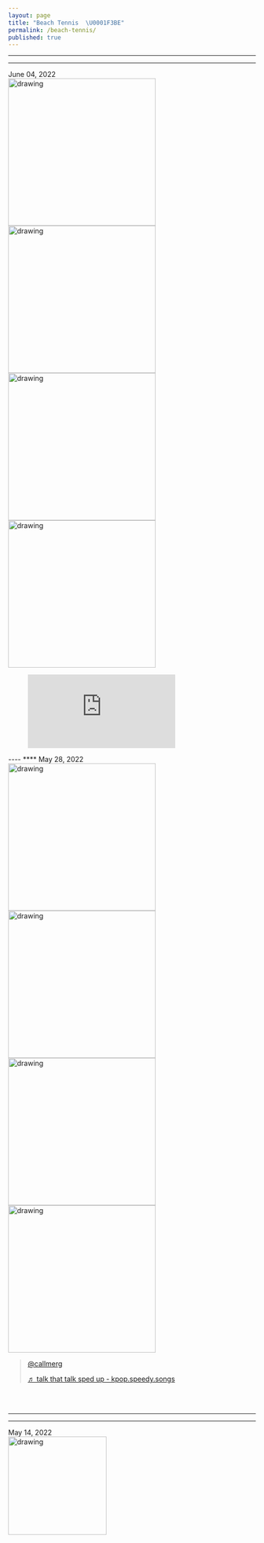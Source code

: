 ```yaml
---
layout: page
title: "Beach Tennis  \U0001F3BE"
permalink: /beach-tennis/
published: true
---
```

----
****
June 04, 2022
<br>
<img src="https://drive.google.com/uc?export=view&id=1gILhvShinuHozc2FoiGAxQl70avrykp3" alt="drawing" width="300"/> <img src="https://drive.google.com/uc?export=view&id=19PtSTK5_zpehlKHxsjOfztejy_j_-hs0" alt="drawing" width="300"/> <img src="https://drive.google.com/uc?export=view&id=1TVXB1O9Cfhp22gOxiDZOG4XHPyjOB7Y3" alt="drawing" width="300"/> <img src="https://drive.google.com/uc?export=view&id=1nN4a6lJSEHqwwoRCfhtif7QVa_DKDti6" alt="drawing" width="300"/>
<br>
<!-- blank line -->
<figure class="video_container">
<iframe src="https://l.messenger.com/l.php?u=https%3A%2F%2Fvt.tiktok.com%2FZSRCm5aqP%2F&h=AT1_6_ZDH0PYlMN7NFjsaNKBAdmbgdIx0OCGN1xgDQ7ptVqYR9kitWLQL0V8ZYplCUUA0fgFRcKtVqDmsLOu21OHrjpj_AXASz3OEbuN5p5iUvHF9mCHdDSZIs2N3H_-mZAofQ" frameborder="0" allowfullscreen="true"> </iframe>
</figure>
<!-- blank line -->
----
****
May 28, 2022
<br>
<img src="https://drive.google.com/uc?export=view&id=1csf8ub5DpQY1CVlxfQZc6KUgzVqwQ8YX" alt="drawing" width="300"/> <img src="https://drive.google.com/uc?export=view&id=1S9jNxFC60TTF2MD8GNQhNiCpVCqY9NWj" alt="drawing" width="300"/> <img src="https://drive.google.com/uc?export=view&id=1ZhC6z13rVDEFm5CnIddbSzMGq2nDq5wl" alt="drawing" width="300"/> <img src="https://drive.google.com/uc?export=view&id=1yjI0meUza2peupg9JGL9Lpzn8rO8nBHj" alt="drawing" width="300"/>
<br>
<blockquote class="tiktok-embed" cite="https://www.tiktok.com/@callmerg/video/7149089132206181633" data-video-id="7149089132206181633" style="max-width: 605px;min-width: 325px;" > <section> <a target="_blank" title="@callmerg" href="https://www.tiktok.com/@callmerg?refer=embed">@callmerg</a> <p></p> <a target="_blank" title="♬ talk that talk sped up - kpop.speedy.songs" href="https://www.tiktok.com/music/talk-that-talk-sped-up-7136107583294671658?refer=embed">♬ talk that talk sped up - kpop.speedy.songs</a> </section> </blockquote> <script async src="https://www.tiktok.com/embed.js"></script>
<br>
<br>

----
****
May 14, 2022
<br>
<img src="https://drive.google.com/uc?export=view&id=1zxDok7wMHX66WtKv6ytRJF4jDqw-EHfj" alt="drawing" width="200"/>
